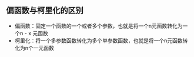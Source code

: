 ## 偏函数与柯里化的区别
- 偏函数：固定一个函数的一个或者多个参数，也就是将一个n元函数转化为一个n - x 元函数
- 柯里化：将一个多参数函数转化为多个单参数函数，也就是将一个n元函数转化为n个一元函数